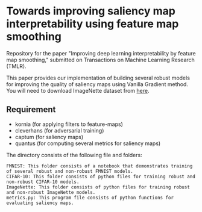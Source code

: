 # Towards improving saliency map interpretability using feature map smoothing

Repository for the paper "Improving deep learning interpretability by feature map smoothing," submitted on Transactions on Machine Learning Research (TMLR).

This paper provides our implementation of building several robust models for improving the quality of saliency maps using Vanilla Gradient method. You will need to download ImageNette dataset from [here](https://github.com/fastai/imagenette). 

## Requirement
- kornia (for applying filters to feature-maps)
- cleverhans (for adversarial training)
- captum (for saliency maps)
- quantus (for computing several metrics for saliency maps)


The directory consists of the following file and folders:

    FMNIST: This folder consists of a notebook that demonstrates training of several robust and non-robust FMNIST models. 
    CIFAR-10: This folder consists of python files for training robust and non-robust CIFAR-10 models.
    ImageNette: This folder consists of python files for training robust and non-robust ImageNette models.
    metrics.py: This program file consists of python functions for evaluating saliency maps.
